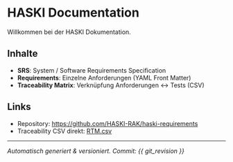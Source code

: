 # HASKI Documentation

Willkommen bei der HASKI Dokumentation.

## Inhalte

- **SRS**: System / Software Requirements Specification
- **Requirements**: Einzelne Anforderungen (YAML Front Matter)
- **Traceability Matrix**: Verknüpfung Anforderungen ↔ Tests (CSV)

## Links

- Repository: https://github.com/HASKI-RAK/haski-requirements
- Traceability CSV direkt: [RTM.csv](rtm/RTM.csv)

---
_Automatisch generiert & versioniert. Commit: {{ git_revision }}_
